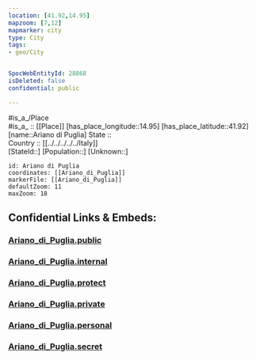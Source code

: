```yaml
---
location: [41.92,14.95] 
mapzoom: [7,12] 
mapmarker: city 
type: City
tags:
- geo/City


SpocWebEntityId: 28868
isDeleted: false
confidential: public

---
```

#is_a_/Place  
#is_a_ :: [[Place]] 
[has_place_longitude::14.95] 
[has_place_latitude::41.92] 
[name::Ariano di Puglia] 
State ::  
Country :: [[../../../../../Italy]]  
[StateId::] 
[Population::] 
[Unknown::] 


```leaflet
id: Ariano di Puglia
coordinates: [[Ariano_di_Puglia]] 
markerFile: [[Ariano_di_Puglia]] 
defaultZoom: 11 
maxZoom: 18
```


## Confidential Links & Embeds: 

### [Ariano_di_Puglia.public](/_public/\Earth\Continent\Europe\Europe~South\Italy\regions~Italy\Molise\Campobasso.Province\CityAriano_di_Puglia.public.md) 

### [Ariano_di_Puglia.internal](/_internal/\Earth\Continent\Europe\Europe~South\Italy\regions~Italy\Molise\Campobasso.Province\CityAriano_di_Puglia.internal.md) 

### [Ariano_di_Puglia.protect](/_protect/\Earth\Continent\Europe\Europe~South\Italy\regions~Italy\Molise\Campobasso.Province\CityAriano_di_Puglia.protect.md) 

### [Ariano_di_Puglia.private](/_private/\Earth\Continent\Europe\Europe~South\Italy\regions~Italy\Molise\Campobasso.Province\CityAriano_di_Puglia.private.md) 

### [Ariano_di_Puglia.personal](/_personal/\Earth\Continent\Europe\Europe~South\Italy\regions~Italy\Molise\Campobasso.Province\CityAriano_di_Puglia.personal.md) 

### [Ariano_di_Puglia.secret](/_secret/\Earth\Continent\Europe\Europe~South\Italy\regions~Italy\Molise\Campobasso.Province\CityAriano_di_Puglia.secret.md)

